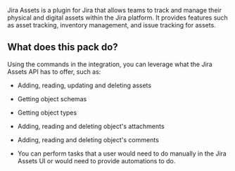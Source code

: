 Jira Assets is a plugin for Jira that allows teams to track and manage their physical and digital assets within the Jira platform. It provides features such as asset tracking, inventory management, and issue tracking for assets.

## What does this pack do?

Using the commands in the integration, you can leverage what the Jira Assets API has to offer, such as:

- Adding, reading, updating and deleting assets
- Getting object schemas
- Getting object types
- Adding, reading and deleting object's attachments
- Adding, reading and deleting object's comments

- You can perform tasks that a user would need to do manually in the Jira Assets UI or would need to provide automations to do.
